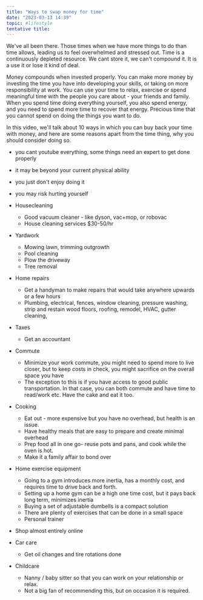 ```yaml
---
title: "Ways to swap money for time"
date: "2023-03-13 14:39"
topic: #lifestyle 
tentative title:
---
```


We've all been there. Those times when we have more things to do than time allows, leading us to feel overwhelmed and stressed out. Time is a continuously depleted resource. We cant store it, we can't compound it. It is a use it or lose it kind of deal.

Money compounds when invested properly. You can make more money by investing the time you have into developing your skills, or taking on more responsibility at work. You can use your time to relax, exercise or spend meaningful time with the people you care about - your friends and family.  When you spend time doing everything yourself, you also spend energy, and you need to spend more time to recover that energy. Precious time that you cannot spend on doing the things you want to do.

In this video, we'll talk about 10 ways in which you can buy back your time with money, and here are some reasons apart from the time thing, why you should consider doing so.
- you cant youtube everything, some things need an expert to get done properly
- it may be beyond your current physical ability
- you just don't enjoy doing it
- you may risk hurting yourself

- Housecleaning
	- Good vacuum cleaner - like dyson, vac+mop, or robovac
	- House cleaning services $30-50/hr
- Yardwork
	- Mowing lawn, trimming outgrowth
	- Pool cleaning
	- Plow the driveway
	- Tree removal
- Home repairs
	- Get a handyman to make repairs that would take anywhere upwards or a few hours
	- Plumbing, electrical, fences, window cleaning, pressure washing, strip and restain wood floors, roofing, remodel, HVAC, gutter cleaning,
- Taxes
	- Get an accountant
- Commute
	- Minimize your work commute, you might need to spend more to live closer, but to keep costs in check, you might sacrifice on the overall space you have
	- The exception to this is if you have access to good public transportation. In that case, you can both commute and have time to read/work etc. Have the cake and eat it too.
- Cooking
	- Eat out - more expensive but you have no overhead, but health is an issue.
	- Have healthy meals that are easy to prepare and create minimal overhead
	- Prep food all in one go- reuse pots and pans, and cook while the oven is hot.
	- Make it a family affair to bond over
- Home exercise equipment
	- Going to a gym introduces more inertia, has a monthly cost, and requires time to drive back and forth.
	- Setting up a home gym can be a high one time cost, but it pays back long term, minimizes inertia
	- Buying a set of adjustable dumbells is a compact solution
	- There are plenty of exercises that can be done in a small space
	- Personal trainer
- Shop almost entirely online 
- Car care
	- Get oil changes and tire rotations done
- Childcare
	- Nanny / baby sitter so that you can work on your relationship or relax.
	- Not a big fan of recommending this, but on occasion it is required.